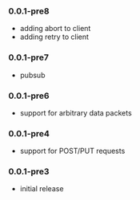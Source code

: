 ### 0.0.1-pre8

  * adding abort to client
  * adding retry to client
  
### 0.0.1-pre7

  * pubsub
  
### 0.0.1-pre6

  * support for arbitrary data packets

### 0.0.1-pre4
  
  * support for POST/PUT requests
 
### 0.0.1-pre3

  * initial release

